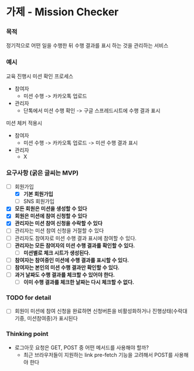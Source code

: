 # 가제 - Mission Checker

### 목적
정기적으로 어떤 일을 수행한 뒤 수행 결과를 표시 하는 것을 관리하는 서비스

### 예시
교육 진행시 미션 확인 프로세스
- 참여자
  - 미션 수행 -> 카카오톡 업로드
- 관리자 
  - 단톡에서 미션 수행 확인 -> 구글 스프레드시트에 수행 결과 표시

미션 체커 적용시
- 참여자 
  - 미션 수행 -> 카카오톡 업로드 -> 미션 수행 결과 표시
- 관리자 
  - X

### 요구사항 (굵은 글씨는 MVP)
- [ ] 회원가입
  - [x] **기본 회원가입**
  - [ ] SNS 회원가입
- [x] **모든 회원은 미션을 생성할 수 있다**
- [x] **회원은 미션에 참여 신청할 수 있다**
- [x] **관리자는 미션 참여 신청을 수락할 수 있다**
- [ ] 관리자는 미션 참여 신청을 거절할 수 있다
- [ ] 관리자도 참여자로 미션 수행 결과 표시에 참여할 수 있다.
- [ ] **관리자는 모든 참여자의 미션 수행 결과를 확인할 수 있다.**
  - [ ] **미션별로 체크 시트가 생성된다.**
- [ ] **참여자는 참여중인 미션에 수행 결과를 표시할 수 있다.**
- [ ] **참여자는 본인의 미션 수행 결과만 확인할 수 있다.**
- [ ] **과거 날짜도 수행 결과를 체크할 수 있어야 한다.**
  - [ ] **이미 수행 결과를 체크한 날짜는 다시 체크할 수 없다.**

### TODO for detail
- [ ] 회원이 미션에 참여 신청을 완료하면 신청버튼을 비활성화하거나 진행상태(수락대기중, 미션참여중)가 표시된다

### Thinking point
* 로그아웃 요청은 GET, POST 중 어떤 메서드를 사용해야 할까?
  * 최근 브라우저들이 지원하는 link pre-fetch 기능을 고려해서 POST를 사용해야 한다
